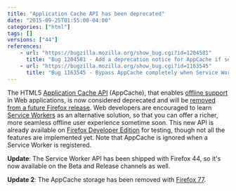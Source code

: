 ```yaml
---
title: "Application Cache API has been deprecated"
date: "2015-09-25T01:55:00-04:00"
categories: ["html"]
tags: []
versions: ["44"]
references:
    - url: "https://bugzilla.mozilla.org/show_bug.cgi?id=1204581"
      title: "Bug 1204581 - Add a deprecation notice for AppCache if service worker fetch interception is enabled"
    - url: "https://bugzilla.mozilla.org/show_bug.cgi?id=1163545"
      title: "Bug 1163545 - Bypass AppCache completely when Service Workers supported & registered"
---
```

The HTML5 [Application Cache API](https://developer.mozilla.org/docs/Web/HTML/Using_the_application_cache) (AppCache), that enables [offline support](https://developer.mozilla.org/Apps/Build/Offline) in Web applications, is now considered deprecated and will be [removed from a future Firefox release](https://www.fxsitecompat.dev/en-CA/docs/2016/application-cache-support-will-be-removed/). Web developers are encouraged to learn [Service Workers](https://developer.mozilla.org/docs/Web/API/Service_Worker_API) as an alternative solution, so that you can offer a richer, more seamless offline user experience sometime soon. This new API is already available on [Firefox Developer Edition](https://www.mozilla.org/firefox/developer/) for testing, though not all the features are implemented yet. Note that AppCache is ignored when a Service Worker is registered.

**Update**: The Service Worker API has been shipped with Firefox 44, so it's now available on the Beta and Release channels as well.

**Update 2**: The AppCache storage has been removed with [Firefox 77](https://www.fxsitecompat.dev/en-CA/docs/2020/application-cache-storage-has-been-removed/).
